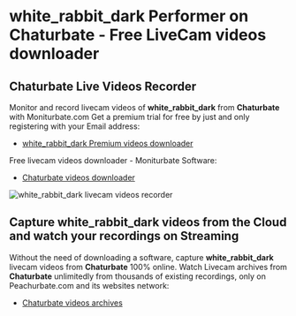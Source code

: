# white_rabbit_dark Performer on Chaturbate - Free LiveCam videos downloader

## Chaturbate Live Videos Recorder

Monitor and record livecam videos of **white_rabbit_dark** from **Chaturbate** with Moniturbate.com
Get a premium trial for free by just and only registering with your Email address:
* [white_rabbit_dark Premium videos downloader](https://moniturbate.com/request-demo-licence-key.html)

Free livecam videos downloader - Moniturbate Software:
* [Chaturbate videos downloader](https://moniturbate.com/moniturbate-download-software.html)

![white_rabbit_dark livecam videos recorder](https://peachurnet.com/templates/moniturbate-software.png)


## Capture white_rabbit_dark videos from the Cloud and watch your recordings on Streaming

Without the need of downloading a software, capture **white_rabbit_dark** livecam videos from **Chaturbate** 100% online.
Watch Livecam archives from **Chaturbate** unlimitedly from thousands of existing recordings, only on Peachurbate.com and its websites network:
* [Chaturbate videos archives](https://peachurnet.com/)